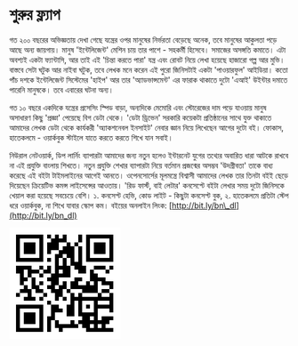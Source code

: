 # শুরুর ফ্ল্যাপ

গত ২০০ বছরের অভিজ্ঞতায় দেখা গেছে যন্ত্রের ওপর মানুষের নির্ভরতা বেড়েছে অনেক, তবে মানুষের আকুলতা পড়ে আছে অন্য জায়গায়। মানুষ 'ইন্টেলিজেন্ট' মেশিন চায় তার পাশে - সহকর্মী হিসেবে। সমাজের অসঙ্গতি কমাতে। এটা অবশ্যই একটা ফ্যান্টাসি, আর তাই এই 'চিন্তা করতে পারা' যন্ত্র এবং রোবট নিয়ে লেখা হয়েছে হাজারো গল্প আর মুভি। বাস্তবে সেটা ঘটুক আর নাইবা ঘটুক, তবে লেখক মনে করেন এই পুরো জিনিসটাই একটা 'পাওয়ারফুল' আইডিয়া। কতো পাঁচ দশকে ইন্টেলিজেন্ট সিস্টেমের 'হাইপ' আর তার 'অ্যাডভান্সমেন্ট' এর ফারাক থাকাতে দুটো 'এআই' উইন্টার দমাতে পারেনি মানুষকে। তবে এবারের ঘটনা অন্য। 

গত ১০ বছরে একদিকে যন্ত্রের প্রসেসিং স্পিড বাড়া, অন্যদিকে মেমোরি এবং স্টোরেজের দাম পড়ে যাওয়ায় মানুষ অসাধারণ কিছু 'প্রজ্ঞা' পেয়েছে বিগ ডেটা থেকে। 'ডেটা ড্রিভেন' সরকারি কয়েকটা প্রতিষ্ঠানের সাথে যুক্ত থাকাতে আমাদের লেখক ডেটা থেকে কার্যকরী 'অ্যাকশনেবল ইনসাইট' নেবার জ্ঞান নিয়ে লিখেছেন আগের দুটো বই। ফোকাস, হাতেকলমে - ওয়ার্কবুক স্টাইলে যাতে করতে করতে শিখে যান সবাই। 

নিউরাল নেটওয়ার্ক, ডিপ লার্নিং ব্যাপারটা আমাদের জন্য নতুন হলেও ইন্টারনেট যুগের তথ্যের অবারিত ধারা আটকে রাখবে না এই প্রযুক্তি বাংলায় শিখতে। নতুন প্রযুক্তি শেখার ব্যাপারটা নিয়ে বর্তমান প্রজন্মের অসম্ভব 'উদগ্রীবতা' তাকে বাধ্য করেছে এই বইটা টাইমলাইনের আগেই আনতে। ওপেনসোর্সের মূলমন্ত্রে বিশ্বাসী আমাদের লেখক তার তিনটা বইই ছেড়ে দিয়েছেন ক্রিয়েটিভ কমন্স লাইসেন্সের আওতায়। 'রিড ফার্স্ট, বাই লেটার' কনসেপ্টে বইটা লেখার সময় দুটো জিনিসকে খেয়াল করা হয়েছে সবচেয়ে বেশি। ১. কনসেপ্ট হেভি, কোড লাইট - কিছুটা কনসেপ্ট বুক, ২. হাতেকলমে প্রতিটা স্টেপ ধরে ওয়ার্কবুক, না শিখে যাবার স্কোপ কম। বইয়ের অনলাইন লিংক: [http://bit.ly/bn\_dl](http://bit.ly/bn_dl)     

![&#x9AC;&#x987;&#x9DF;&#x9C7;&#x9B0; &#x9B2;&#x9BF;&#x982;&#x995;&#x9C7;&#x9B0; &#x995;&#x9BF;&#x989;&#x986;&#x9B0; &#x995;&#x9CB;&#x9A1;](../.gitbook/assets/qrcode1.png)

      

